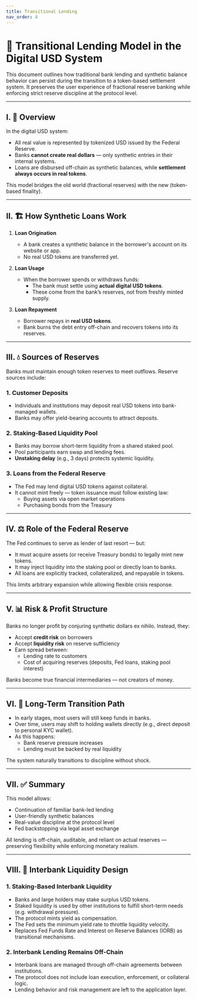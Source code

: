 ```yaml
---
title: Transitional Lending
nav_order: 4
---
```


# 🏦 Transitional Lending Model in the Digital USD System

This document outlines how traditional bank lending and synthetic balance behavior can persist during the transition to a token-based settlement system. It preserves the user experience of fractional reserve banking while enforcing strict reserve discipline at the protocol level.

---

## I. 🧮 Overview

In the digital USD system:
- All real value is represented by tokenized USD issued by the Federal Reserve.
- Banks **cannot create real dollars** — only synthetic entries in their internal systems.
- Loans are disbursed off-chain as synthetic balances, while **settlement always occurs in real tokens**.

This model bridges the old world (fractional reserves) with the new (token-based finality).

---

## II. 🏗️ How Synthetic Loans Work

1. **Loan Origination**
   - A bank creates a synthetic balance in the borrower's account on its website or app.
   - No real USD tokens are transferred yet.

2. **Loan Usage**
   - When the borrower spends or withdraws funds:
     - The bank must settle using **actual digital USD tokens**.
     - These come from the bank’s reserves, not from freshly minted supply.

3. **Loan Repayment**
   - Borrower repays in **real USD tokens**.
   - Bank burns the debt entry off-chain and recovers tokens into its reserves.

---

## III. 💧 Sources of Reserves

Banks must maintain enough token reserves to meet outflows. Reserve sources include:

### 1. Customer Deposits
- Individuals and institutions may deposit real USD tokens into bank-managed wallets.
- Banks may offer yield-bearing accounts to attract deposits.

### 2. Staking-Based Liquidity Pool
- Banks may borrow short-term liquidity from a shared staked pool.
- Pool participants earn swap and lending fees.
- **Unstaking delay** (e.g., 3 days) protects systemic liquidity.

### 3. Loans from the Federal Reserve
- The Fed may lend digital USD tokens against collateral.
- It cannot mint freely — token issuance must follow existing law:
  - Buying assets via open market operations
  - Purchasing bonds from the Treasury

---

## IV. ⚖️ Role of the Federal Reserve

The Fed continues to serve as lender of last resort — but:
- It must acquire assets (or receive Treasury bonds) to legally mint new tokens.
- It may inject liquidity into the staking pool or directly loan to banks.
- All loans are explicitly tracked, collateralized, and repayable in tokens.

This limits arbitrary expansion while allowing flexible crisis response.

---

## V. 📊 Risk & Profit Structure

Banks no longer profit by conjuring synthetic dollars ex nihilo. Instead, they:
- Accept **credit risk** on borrowers
- Accept **liquidity risk** on reserve sufficiency
- Earn spread between:
  - Lending rate to customers
  - Cost of acquiring reserves (deposits, Fed loans, staking pool interest)

Banks become true financial intermediaries — not creators of money.

---

## VI. 🔄 Long-Term Transition Path

- In early stages, most users will still keep funds in banks.
- Over time, users may shift to holding wallets directly (e.g., direct deposit to personal KYC wallet).
- As this happens:
  - Bank reserve pressure increases
  - Lending must be backed by real liquidity

The system naturally transitions to discipline without shock.

---

## VII. ✅ Summary

This model allows:
- Continuation of familiar bank-led lending
- User-friendly synthetic balances
- Real-value discipline at the protocol level
- Fed backstopping via legal asset exchange

All lending is off-chain, auditable, and reliant on actual reserves — preserving flexibility while enforcing monetary realism.

---

## VIII. 🏦 Interbank Liquidity Design

### 1. Staking-Based Interbank Liquidity
- Banks and large holders may stake surplus USD tokens.
- Staked liquidity is used by other institutions to fulfill short-term needs (e.g. withdrawal pressure).
- The protocol mints yield as compensation.
- The Fed sets the minimum yield rate to throttle liquidity velocity.
- Replaces Fed Funds Rate and Interest on Reserve Balances (IORB) as transitional mechanisms.

### 2. Interbank Lending Remains Off-Chain
- Interbank loans are managed through off-chain agreements between institutions.
- The protocol does not include loan execution, enforcement, or collateral logic.
- Lending behavior and risk management are left to the application layer.
